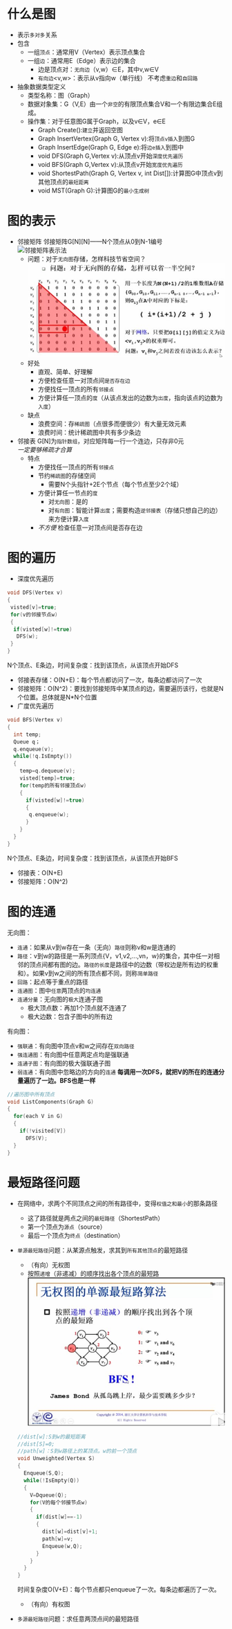 # 什么是图
* 表示`多对多`关系
* 包含
  * 一组`顶点`：通常用V（Vertex）表示顶点集合
  * 一组`边`：通常用E（Edge）表示边的集合
    * 边是顶点对：`无向边`（v,w）∈E，其中v,w∈V
    * `有向边`<v,w>：表示从v指向w（单行线）
    不考虑`重边`和`自回路`
* 抽象数据类型定义
  * 类型名称：图（Graph）
  * 数据对象集：G（V,E）由一个`非空`的有限顶点集合V和一个有限边集合E组成。
  * 操作集：对于任意图G属于Graph，以及v∈V，e∈E
    * Graph Create():`建立`并返回空图
    * Graph InsertVertex(Graph G, Vertex v):将`顶点v插入`到图G
    * Graph InsertEdge(Graph G, Edge e):将`边e插入`到图中
    * void DFS(Graph G,Vertex v):从顶点v开始`深度优先遍历`
    * void BFS(Graph G,Vertex v):从顶点v开始`宽度优先遍历`
    * void ShortestPath(Graph G, Vertex v, int Dist[]):计算图G中顶点v到其他顶点的`最短距离`
    * void MST(Graph G):计算图G的`最小生成树`
# 图的表示
* 邻接矩阵
邻接矩阵G[N][N]——N个顶点从0到N-1编号<br>
![邻接矩阵表示法](https://latex.codecogs.com/svg.latex?%20G[i][j]=\begin{cases}1%20,%3Cv_i,v_j%3E%20\in%20G\\\\0,else\end{cases})<br>
  * 问题：对于`无向图`存储，怎样科技节省空间？<br>
![无向图数组存储](https://github.com/fake960324/DataStructure-Algorithm/blob/master/Pics/%E6%97%A0%E5%90%91%E5%9B%BE%E5%AD%98%E5%82%A8.jpg)<br>
  * 好处
    * 直观、简单、好理解
    * 方便检查任意一对顶点间`是否存在边`
    * 方便找任一顶点的所有`邻接点`
    * 方便计算任一顶点的`度`（从该点发出的边数为`出度`，指向该点的边数为`入度`）
  * 缺点
    * 浪费空间：存`稀疏图`（点很多而便很少）有大量无效元素
    * 浪费时间：统计稀疏图中共有多少条边
* 邻接表
G[N]为`指针数组`，对应矩阵每一行一个连边，只存非0元<br>
*一定要够稀疏才合算*
  * 特点
    * 方便找任一顶点的所有`邻接点`
    * 节约`稀疏图`的存储空间
      * 需要N个头指针+2E个节点（每个节点至少2个域）
    * 方便计算任一节点的`度`
      * 对`无向图`：是的
      * 对`有向图`：智能计算`出度`；需要构造`逆邻接表`（存储只想自己的边）来方便计算`入度`
    * *不方便* 检查任意一对顶点间是否存在边
# 图的遍历
* 深度优先遍历
``` C
void DFS(Vertex v)
{
 visted[v]=true;
 for(v的邻接节点w)
 {
  if(visted[w]!=true)
   DFS(w);
 }
}
```
N个顶点、E条边，时间复杂度：找到该顶点，从该顶点开始DFS
  * 邻接表存储：O(N+E)：每个节点都访问了一次，每条边都访问了一次
  * 邻接矩阵：O(N^2)：要找到邻接矩阵中某顶点的边，需要遍历该行，也就是N个位置。总体就是N*N个位置
* 广度优先遍历
``` C
void BFS(Vertex v)
{
  int temp;
  Queue q；
  q.enqueue(v);
  while(!q.IsEmpty())
  {
    temp=q.dequeue(v);
    visted[temp]=true;
    for(temp的所有邻接顶点w)
    {
      if(visted[w]!=true)
      {
       q.enqueue(w);
      }
    }
  }
}
```
 N个顶点、E条边，时间复杂度：找到该顶点，从该顶点开始BFS
  * 邻接表：O(N+E)
  * 邻接矩阵：O(N^2)
# 图的连通
无向图：
* `连通`：如果从v到w存在一条（无向）`路径`则称v和w是连通的
* `路径`：v到w的路径是一系列顶点{V，v1,v2,...,vn，w}的集合，其中任一对相邻的顶点间都有图的边。`路径的长度`是路径中的边数（带权边是所有边的权重和）。如果v到w之间的所有顶点都不同，则称`简单路径`
* `回路`：起点等于重点的路径
* `连通图`：图中`任意`两顶点的`均连通`
* `连通分量`：无向图的`极大`连通子图
  * 极大顶点数：再加1个顶点就不连通了
  * 极大边数：包含子图中的所有边

有向图：
* `强联通`：有向图中顶点v和w之间存在`双向路径`
* `强连通图`：有向图中任意两定点均是强联通
* `连通子图`：有向图的极大强联通子图
* `弱连通`：有向图中忽略边的方向的`连通`
**每调用一次DFS，就把V的所在的连通分量遍历了一边。BFS也是一样**
```c
//遍历图中所有顶点
void ListComponents(Graph G)
{
  for(each V in G)
  {
    if(!visited[V])
      DFS(V);
  }
}
```
# 最短路径问题
* 在网络中，求两个不同顶点之间的所有路径中，变得`权值之和最小`的那条路径
  * 这了路径就是两点之间的`最短路径`（ShortestPath）
  * 第一个顶点为`源点`（source）
  * 最后一个顶点为`终点`（destination）
* `单源最短路径`问题：从某源点触发，求其到`所有其他顶点`的最短路径
  * （有向）无权图
   * 按照`递增`（非递减）的顺序找出各个顶点的最短路<br>
   ![无权图最短路径](https://github.com/fake960324/DataStructure-Algorithm/blob/master/Pics/%E6%97%A0%E6%9D%83%E5%9B%BE%E6%9C%80%E7%9F%AD%E8%B7%AF%E5%BE%84.jpg)<br>
   ```c
   //dist[w]:S到w的最短距离
   //dist[S]=0;
   //path[w]：S到w路径上的某顶点。w的前一个顶点
   void Unweighted(Vertex S)
   {
     Enqueue(S,Q);
     while(!IsEmpty(Q))
     {
       V=Dqueue(Q);
       for(V的每个邻接节点w)
       {
         if(dist[w]==-1)
         {
           dist[w]=dist[v]+1;
           path[w]=v;
           Enqueue(w,Q);
         }
       }
     }
   }
   ```
   时间复杂度O(V+E)：每个节点都只enqueue了一次。每条边都遍历了一次。
  * （有向）有权图
  
* `多源最短路径`问题：求任意两顶点间的最短路径
 
